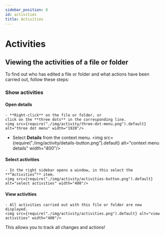 ```yaml
---
sidebar_position: 8
id: activities
title: Activities
---
```


# Activities

## Viewing the activities of a file or folder

To find out who has edited a file or folder and what actions have been carried out, follow these steps:

### Show activities

#### Open details

    - **Right-click** on the file or folder, or
    click on the **three dots** in the corresponding line.
    <img src={require("./img/activity/three-dot-menu.png").default} alt="three dot menu" width="1920"/>

- Select **Details** from the context menu.
  <img src={require("./img/activity/details-button.png").default} alt="context menu details" width="400"/>

#### Select activities

    - In the right sidebar opens a window, in this select the **“Activities”** item.
    <img src={require("./img/activity/activities-button.png").default} alt="select activities" width="400"/>

#### View activities

    - All activities carried out with this file or folder are now displayed.
    <img src={require("./img/activity/activities.png").default} alt="view activities" width="400"/>

This allows you to track all changes and actions!
